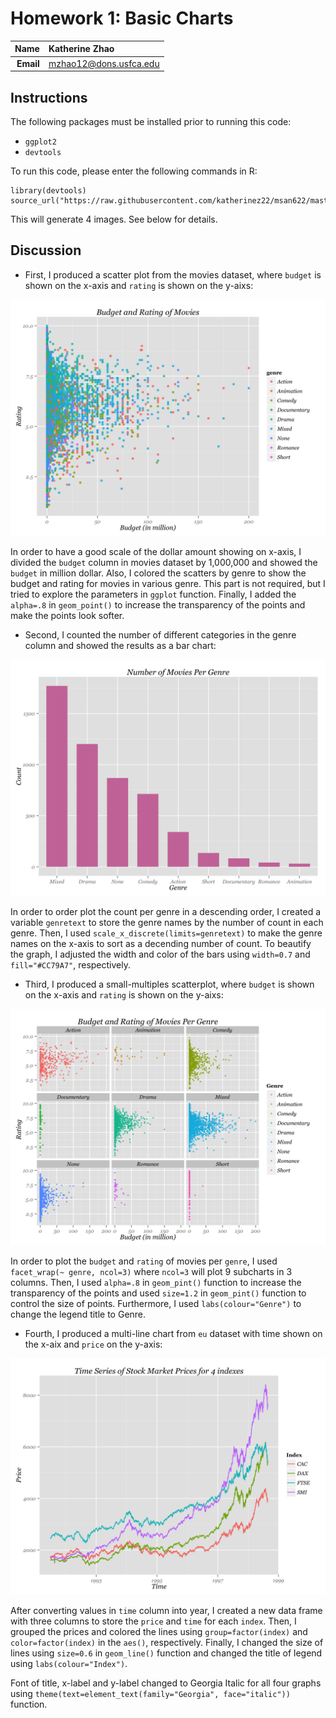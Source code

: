 Homework 1: Basic Charts
==============================

| **Name**  | Katherine Zhao |
|----------:|:-------------|
| **Email** | mzhao12@dons.usfca.edu |

## Instructions ##

The following packages must be installed prior to running this code:

- `ggplot2`
- `devtools`

To run this code, please enter the following commands in R:

```
library(devtools)
source_url("https://raw.githubusercontent.com/katherinez22/msan622/master/homework1/homework1.R")
```

This will generate 4 images. See below for details.

## Discussion ##

- First, I produced a scatter plot from the movies dataset, where `budget` is shown on the x-axis and `rating` is shown on the y-aixs:

![IMAGE](hw1-scatter.png)

In order to have a good scale of the dollar amount showing on x-axis, I divided the `budget` column in movies dataset by 1,000,000 and showed the `budget` in million dollar. Also, I colored the scatters by genre to show the budget and rating for movies in various genre. This part is not required, but I tried to explore the parameters in `ggplot` function. Finally, I added the `alpha=.8` in `geom_point()` to increase the transparency of the points and make the points look softer. 

- Second, I counted the number of different categories in the genre column and showed the results as a bar chart:

![IMAGE](hw1-bar.png)

In order to order plot the count per genre in a descending order, I created a variable `genretext` to store the genre names by the number of count in each genre. Then, I used `scale_x_discrete(limits=genretext)` to make the genre names on the x-axis to sort as a decending number of count. To beautify the graph, I adjusted the width and color of the bars using `width=0.7` and `fill="#CC79A7"`, respectively. 

- Third, I produced a small-multiples scatterplot, where `budget` is shown on the x-axis and `rating` is shown on the y-aixs:

![IMAGE](hw1-multiples.png)

In order to plot the `budget` and `rating` of movies per `genre`, I used `facet_wrap(~ genre, ncol=3)` where `ncol=3` will plot 9 subcharts in 3 columns. Then, I used `alpha=.8` in `geom_pint()` function to increase the transparency of the points and used `size=1.2` in `geom_pint()` function to control the size of points. Furthermore, I used `labs(colour="Genre")` to change the legend title to Genre. 

- Fourth, I produced a multi-line chart from `eu` dataset with time shown on the x-aix and `price` on the y-axis:

![IMAGE](hw1-multiline.png)

After converting values in `time` column into year, I created a new data frame with three columns to store the `price` and `time` for each `index`. Then, I grouped the prices and colored the lines using `group=factor(index)` and `color=factor(index)` in the `aes()`, respectively. Finally, I changed the size of lines using `size=0.6` in `geom_line()` function and changed the title of legend using `labs(colour="Index")`.

Font of title, x-label and y-label changed to Georgia Italic for all four graphs using `theme(text=element_text(family="Georgia", face="italic"))` function. 
